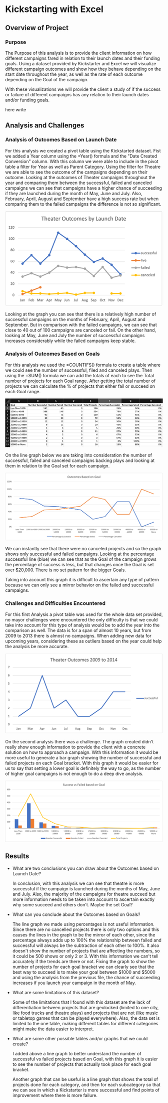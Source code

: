 
# Kickstarting with Excel
  
## Overview of Project

### Purpose

The Purpose of this analysis is to provide the client information on how different campaigns fared in relation to their launch dates and their funding goals. Using a dataset provided by Kickstarter and Excel we will visualize different campaign outcomes and show how they behave depending on the start date throughout the year, as well as the rate of each outcome depending on the Goal of the campaign.

With these visualizations we will provide the client a study of if the success or failure of different campaigns has any relation to their launch dates and/or funding goals.

here write
## Analysis and Challenges

### Analysis of Outcomes Based on Launch Date

For this analysis we created a pivot table using the Kickstarted dataset. Fist we added a Year column using the =Year() formula and the "Date Created Conversion" column. With this column we were able to include in the pivot table a filter for Year as well as Parent Category. Using the filter for Theatre we are able to see the outcome of the campaigns depending on their outcome. Looking at the outcomes of Theater campaigns throughout the year and comparing them between the successful, failed and canceled campaigns we can see that campaigns have a higher chance of succeeding if they are launched during the month of May, June and July. Also, February, April, August and September have a high success rate but when comparing them to the failed campaigns the difference is not so significant. 

![Theater Outcomes by Launch Date](Resources/Theater_Outocomes_vs_Launch.png)

Looking at the graph you can see that there is a relatively high number of successful campaigns on the months of February, April, August and September. But in comparison with the failed campaigns, we can see that close to 40 out of 100 campaigns are canceled or fail. On the other hand, looking at May, June and July the number of successful campaigns increases considerably while the failed campaigns keep stable.

### Analysis of Outcomes Based on Goals

For this analysis we used the =COUNTIFS() formula to create a table where we could see the number of successful, filed and canceled plays. Then using the =SUM() formula we can add the totals of each to see the Total number of projects for each Goal range. After getting the total number of projects we can calculate the % of projects that either fail or succeed on each Goal range.

![Table1. Outcomes based on Goal](Resources/Table1_Outcomes_based_on_Goals.jpg)

On the line graph below we are taking into consideration the number of successful, failed and canceled campaigns backing plays and looking at them in relation to the Goal set for each campaign. 

![Outcomes Based on Goals](Resources/Outcomes_vs_Goals.png)

We can instantly see that there were no canceled projects and so the graph shows only successful and failed campaigns. Looking at the percentage successful line (blue) we can see that as the Goal of the campaign grows the percentage of success is less, but that changes once the Goal is set over $20,000. There is no set pattern for the bigger Goals.

Taking into account this graph it is difficult to ascertain any type of pattern because we can only see a mirror behavior on the failed and successful campaigns.

### Challenges and Difficulties Encountered

For this first Analysis a pivot table was used for the whole data set provided, no mayor challenges were encountered the only difficulty is that we could take into account for this type of analysis would be to add the year into the comparison as well. The data is for a span of almost 10 years, but from 2009 to 2013 there is almost no campaigns. When adding new data for upcoming years, considering these as outliers based on the year could help the analysis be more accurate.

![Theater Outcomes from 2009 to 2014](Resources/Theater%20Outcomes%2009%20to%2014.png)

On the second analysis there was a challenge. The graph created didn't really show enough information to provide the client with a concrete solution on how to approach a campaign. With this information it would be more useful to generate a bar graph showing the number of successful and failed projects on each Goal bracket. With this graph it would be easier for us to say that setting a lower goal is definitely the way to go, as the number of higher goal campaigns is not enough to do a deep dive analysis.

![Success vs Failed based on Goals](Resources/Success_vs_Failed_based_on_Goal.png)

## Results

- What are two conclusions you can draw about the Outcomes based on Launch Date?

    In conclusion, with this analysis we can see that theatre is more successful if the campaign is launched during the months of May, June and July.
    Also, the majority of the campaigns for theatre succeed but more information needs to be taken into account to ascertain exactly why some succeed and others don't. Maybe the set Goal?


- What can you conclude about the Outcomes based on Goals?

    The line graph we made using percentages is not useful information. Since there are no cancelled projects there is only two options and this causes the lines in the graph to be the mirror of each other, since the percentage always adds up to 100% the relationship between failed and successful will always be the subtraction of each other to 100%. It also doesn't show the number of projects that are affecting the numbers, so it could be 500 shows or only 2 or 3. With this information we can't tell accurately if the trends are there or not.
    Fixing the graph to show the number of projects for each goal bracket we can clearly see that the best way to succeed is to make your goal between $1000 and $5000 and using the analysis from the previous file, the chance of succeeding increases if you launch your campaign in the month of May.

- What are some limitations of this dataset?

    Some of the limitations that I found with this dataset are the lack of differentiation between projects that are geolocked (limited to one city, like food trucks and theatre plays) and projects that are not (like music or tabletop games that can be played everywhere). Also, the data set is limited to the one table, making different tables for different categories might make the data easier to interpret.

- What are some other possible tables and/or graphs that we could create?

    I added above a line graph to better understand the number of successful vs failed projects based on Goal, with this graph it is easier to see the number of projects that actually took place for each goal bracket.

    Another graph that can be useful is a line graph that shows the total of projects done for each category, and then for each subcategory so that we can see in which a Kickstarter is more successful and find points of improvement where there is more failure.
